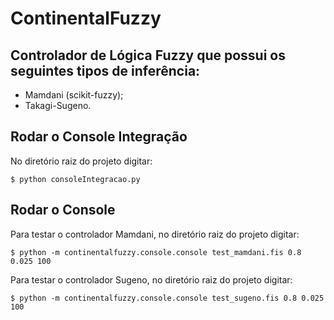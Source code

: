 # ContinentalFuzzy

## Controlador de Lógica Fuzzy que possui os seguintes tipos de inferência:

- Mamdani (scikit-fuzzy);
- Takagi-Sugeno.

## Rodar o Console Integração

No diretório raiz do projeto digitar:

```
$ python consoleIntegracao.py
```

## Rodar o Console

Para testar o controlador Mamdani, no diretório raiz do projeto digitar:

```
$ python -m continentalfuzzy.console.console test_mamdani.fis 0.8 0.025 100
```

Para testar o controlador Sugeno, no diretório raiz do projeto digitar:

```
$ python -m continentalfuzzy.console.console test_sugeno.fis 0.8 0.025 100
```
